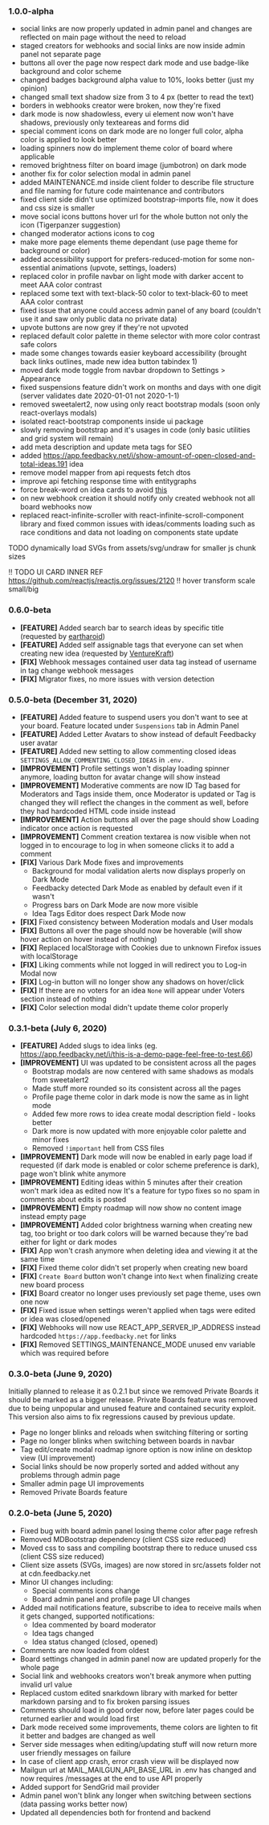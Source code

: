 ### 1.0.0-alpha
* social links are now properly updated in admin panel and changes are reflected on main page without the need to reload
* staged creators for webhooks and social links are now inside admin panel not separate page
* buttons all over the page now respect dark mode and use badge-like background and color scheme
* changed badges background alpha value to 10%, looks better (just my opinion)
* changed small text shadow size from 3 to 4 px (better to read the text)
* borders in webhooks creator were broken, now they're fixed
* dark mode is now shadowless, every ui element now won't have shadows, previously only texteareas and forms did
* special comment icons on dark mode are no longer full color, alpha color is applied to look better
* loading spinners now do implement theme color of board where applicable
* removed brightness filter on board image (jumbotron) on dark mode
* another fix for color selection modal in admin panel
* added MAINTENANCE.md inside client folder to describe file structure and file naming for future code maintenance and contributors
* fixed client side didn't use optimized bootstrap-imports file, now it does and css size is smaller
* move social icons buttons hover url for the whole button not only the icon (Tigerpanzer suggestion)
* changed moderator actions icons to cog
* make more page elements theme dependant (use page theme for background or color)
* added accessibility support for prefers-reduced-motion for some non-essential animations (upvote, settings, loaders)
* replaced color in profile navbar on light mode with darker accent to meet AAA color contrast
* replaced some text with text-black-50 color to text-black-60 to meet AAA color contrast
* fixed issue that anyone could access admin panel of any board (couldn't use it and saw only public data no private data)
* upvote buttons are now grey if they're not upvoted
* replaced default color palette in theme selector with more color contrast safe colors
* made some changes towards easier keyboard accessibility (brought back links outlines, made new idea button tabindex 1)
* moved dark mode toggle from navbar dropdown to Settings > Appearance
* fixed suspensions feature didn't work on months and days with one digit (server validates date 2020-01-01 not 2020-1-1)
* removed sweetalert2, now using only react bootstrap modals (soon only react-overlays modals)
* isolated react-bootstrap components inside ui package
* slowly removing bootstrap and it's usages in code (only basic utilities and grid system will remain)
* add meta description and update meta tags for SEO
* added https://app.feedbacky.net/i/show-amount-of-open-closed-and-total-ideas.191 idea
* remove model mapper from api requests fetch dtos
* improve api fetching response time with entitygraphs
* force break-word on idea cards to avoid [this](https://cdn.discordapp.com/attachments/618782782348591111/796316504835751956/Screenshot_2021-01-06-10-57-17-570_org.mozilla.firefox.jpg)
* on new webhook creation it should notify only created webhook not all board webhooks now
* replaced react-infinite-scroller with react-infinite-scroll-component library and fixed common issues with ideas/comments loading
such as race conditions and data not loading on components state update

TODO dynamically load SVGs from assets/svg/undraw for smaller js chunk sizes

!! TODO UI CARD INNER REF https://github.com/reactjs/reactjs.org/issues/2120
!! hover transform scale small/big

### 0.6.0-beta
* **[FEATURE]** Added search bar to search ideas by specific title (requested by [eartharoid](https://app.feedbacky.net/i/add-a-search-feature.2313))
* **[FEATURE]** Added self assignable tags that everyone can set when creating new idea (requested by [VentureKraft](https://app.feedbacky.net/i/self-assignable-tags.982))
* **[FIX]** Webhook messages contained user data tag instead of username in tag change webhook messages
* **[FIX]** Migrator fixes, no more issues with version detection 

### 0.5.0-beta (December 31, 2020)
* **[FEATURE]** Added feature to suspend users you don't want to see at your board.
Feature located under `Suspensions` tab in Admin Panel
* **[FEATURE]** Added Letter Avatars to show instead of default Feedbacky user avatar
* **[FEATURE]** Added new setting to allow commenting closed ideas `SETTINGS_ALLOW_COMMENTING_CLOSED_IDEAS` in `.env.`
* **[IMPROVEMENT]** Profile settings won't display loading spinner anymore, loading button for avatar change will show instead
* **[IMPROVEMENT]** Moderative comments are now ID Tag based for Moderators and Tags inside them,
once Moderator is updated or Tag is changed they will reflect the changes in the comment as well, before they had hardcoded HTML code inside instead
* **[IMPROVEMENT]** Action buttons all over the page should show Loading indicator once action is requested
* **[IMPROVEMENT]** Comment creation textarea is now visible when not logged in to encourage to log in when someone clicks it to add a comment
* **[FIX]** Various Dark Mode fixes and improvements
    * Background for modal validation alerts now displays properly on Dark Mode
    * Feedbacky detected Dark Mode as enabled by default even if it wasn't
    * Progress bars on Dark Mode are now more visible
    * Idea Tags Editor does respect Dark Mode now
* **[FIX]** Fixed consistency between Moderation modals and User modals
* **[FIX]** Buttons all over the page should now be hoverable (will show hover action on hover instead of nothing)
* **[FIX]** Replaced localStorage with Cookies due to unknown Firefox issues with localStorage
* **[FIX]** Liking comments while not logged in will redirect you to Log-in Modal now
* **[FIX]** Log-in button will no longer show any shadows on hover/click
* **[FIX]** If there are no voters for an idea `None` will appear under Voters section instead of nothing 
* **[FIX]** Color selection modal didn't update theme color properly

### 0.3.1-beta (July 6, 2020)
* **[FEATURE]** Added slugs to idea links (eg. https://app.feedbacky.net/i/this-is-a-demo-page-feel-free-to-test.66)
* **[IMPROVEMENT]** UI was updated to be consistent across all the pages
    * Bootstrap modals are now centered with same shadows as modals from sweetalert2
    * Made stuff more rounded so its consistent across all the pages
    * Profile page theme color in dark mode is now the same as in light mode
    * Added few more rows to idea create modal description field - looks better
    * Dark more is now updated with more enjoyable color palette and minor fixes
    * Removed `!important` hell from CSS files
* **[IMPROVEMENT]** Dark mode will now be enabled in early page load if requested
(if dark mode is enabled or color scheme preference is dark), page won't blink white anymore
* **[IMPROVEMENT]** Editing ideas within 5 minutes after their creation won't mark idea as edited now
It's a feature for typo fixes so no spam in comments about edits is posted
* **[IMPROVEMENT]** Empty roadmap will now show no content image instead empty page
* **[IMPROVEMENT]** Added color brightness warning when creating new tag, too bright or too dark colors will be warned
because they're bad either for light or dark modes
* **[FIX]** App won't crash anymore when deleting idea and viewing it at the same time
* **[FIX]** Fixed theme color didn't set properly when creating new board
* **[FIX]** `Create Board` button won't change into `Next` when finalizing create new board process
* **[FIX]** Board creator no longer uses previously set page theme, uses own one now
* **[FIX]** Fixed issue when settings weren't applied when tags were edited or idea was closed/opened
* **[FIX]** Webhooks will now use REACT_APP_SERVER_IP_ADDRESS instead hardcoded `https://app.feedbacky.net` for links
* **[FIX]** Removed SETTINGS_MAINTENANCE_MODE unused env variable which was required before

### 0.3.0-beta (June 9, 2020)
Initially planned to release it as 0.2.1 but since we removed Private Boards it should be marked as a bigger release.
Private Boards feature was removed due to being unpopular and unused feature and contained security exploit.
This version also aims to fix regressions caused by previous update.
* Page no longer blinks and reloads when switching filtering or sorting
* Page no longer blinks when switching between boards in navbar
* Tag edit/create modal roadmap ignore option is now inline on desktop view (UI improvement)
* Social links should be now properly sorted and added without any problems through admin page
* Smaller admin page UI improvements
* Removed Private Boards feature

### 0.2.0-beta (June 5, 2020)
* Fixed bug with board admin panel losing theme color after page refresh
* Removed MDBootstrap dependency (client CSS size reduced)
* Moved css to sass and compiling bootstrap there to reduce unused css (client CSS size reduced)
* Client size assets (SVGs, images) are now stored in src/assets folder not at cdn.feedbacky.net
* Minor UI changes including:
  * Special comments icons change
  * Board admin panel and profile page UI changes
* Added mail notifications feature, subscribe to idea to receive mails when it gets changed, supported notifications:
  * Idea commented by board moderator
  * Idea tags changed
  * Idea status changed (closed, opened)
* Comments are now loaded from oldest
* Board settings changed in admin panel now are updated properly for the whole page
* Social link and webhooks creators won't break anymore when putting invalid url value
* Replaced custom edited snarkdown library with marked for better markdown parsing and to fix broken parsing issues
* Comments should load in good order now, before later pages could be returned earlier and would load first
* Dark mode received some improvements, theme colors are lighten to fit it better and badges are changed as well
* Server side messages when editing/updating stuff will now return more user friendly messages on failure
* In case of client app crash, error crash view will be displayed now
* Mailgun url at MAIL_MAILGUN_API_BASE_URL in .env has changed and now requires /messages at the end to use API properly 
* Added support for SendGrid mail provider
* Admin panel won't blink any longer when switching between sections (data passing works better now)
* Updated all dependencies both for frontend and backend